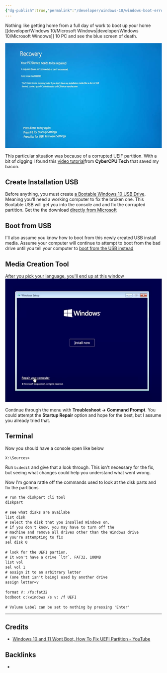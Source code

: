 ```yaml
---
{"dg-publish":true,"permalink":"/developer/windows-10/windows-boot-error-blue-screen/","noteIcon":""}
---
```


Nothing like getting home from a full day of work to boot up your home [[developer/Windows 10/Microsoft Windows\|developer/Windows 10/Microsoft Windows]] 10 PC and see the blue screen of death.


![attachments/Recovery-Blue-Screen-Error-0x0000185-1 2.jpg|Recovery-Blue-Screen-Error-0x0000185-1](/img/user/attachments/Recovery-Blue-Screen-Error-0x0000185-1%202.jpg)

This particular situation was because of a corrupted UEIF partition. With a bit of digging I found this [video tutorial](https://www.youtube.com/watch?v=CZ17JrgFFhw)from **CyberCPU Tech** that saved my bacon.

## Create Installation USB 
Before anything, you must create [a Bootable Windows 10 USB Drive](https://www.howtogeek.com/787937/how-to-make-a-bootable-windows-10-usb-drive/). Meaning you'll need a working computer to fix the broken one. This Bootable USB will get you into the console and and fix the corrupted partition. Get the the download [directly from Microsoft](https://support.microsoft.com/en-us/windows/create-installation-media-for-windows-99a58364-8c02-206f-aa6f-40c3b507420d)

## Boot from USB
I'll also assume you know how to boot from this newly created USB install media. Assume your computer will continue to attempt to boot from the bad drive until you tell your computer to [boot from the USB instead](https://www.digitalcitizen.life/boot-your-windows-10-pc-usb-flash-drive/)

## Media Creation Tool
After you pick your language, you'll end up at this window
![attachments/Windows-Repair-computer 1.png|Windows-Repair-computer](/img/user/attachments/Windows-Repair-computer%201.png)

Continue through the menu with **Troubleshoot -> Command Prompt**. You could attempt the **Startup Repair** option and hope for the best, but I assume you already tried that.

## Terminal
Now you should have a console open like below

```
X:\Sources>
```

Run `bcdedit` and give that a look through. This isn't necessary for the fix, but seeing what changes could help you understand what went wrong.

Now I'm gonna rattle off the commands used to look at the disk parts and fix the partitions

```shell
# run the diskpart cli tool
diskpart

# see what disks are availabe
list disk
# select the disk that you insalled Windows on. 
# if you don't know, you may have to turn off the
# machine and remove all drives other than the Windows drive
# you're attempting to fix
sel disk 0

# look for the UEFI partion.
# It won't have a drive `ltr`, FAT32, 100MB
list vol
sel vol 1
# assign it to an arbitrary letter 
# (one that isn't being) used by another drive
assign letter=v

format V: /fs:fat32
bcdboot c:\windows /s v: /f UEFI

# Volume Label can be set to nothing by pressing 'Enter'
```

---
## Credits
- [Windows 10 and 11 Wont Boot, How To Fix UEFI Partition - YouTube](https://www.youtube.com/watch?v=CZ17JrgFFhw)

## Backlinks
- 